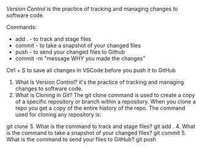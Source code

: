 *Version Control* is the practice of tracking and managing changes to software code.

Commands:
- add . - to track and stage files
- commit - to take a snapshot of your changed files
- push - to send your changed files to Github
- commit -m "message WHY you made the changes"

Ctrl + S to save all changes in VSCode before you push it to GitHub

1. What is Version Control?
it's the practice of tracking and managing changes to software code.
2. What is Cloning in Git?
The git clone command is used to create a copy of a specific repository or branch within a repository. When you clone a repo you get a copy of the entire history of the repo. The command used for cloning any repository is:

git clone <repository-link>
3. What is the command to track and stage files?
git add .
4. What is the command to take a snapshot of your changed files?
git commit
5. What is the command to send your files to GitHub?
git push